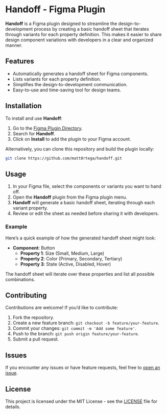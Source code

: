 # Handoff - Figma Plugin

**Handoff** is a Figma plugin designed to streamline the design-to-development process by creating a basic handoff sheet that iterates through variants for each property definition. This makes it easier to share design component variations with developers in a clear and organized manner.

## Features

- Automatically generates a handoff sheet for Figma components.
- Lists variants for each property definition.
- Simplifies the design-to-development communication.
- Easy-to-use and time-saving tool for design teams.

## Installation

To install and use **Handoff**:

1. Go to the [Figma Plugin Directory](https://www.figma.com/community/plugins).
2. Search for **Handoff**.
3. Click on **Install** to add the plugin to your Figma account.

Alternatively, you can clone this repository and build the plugin locally:

```bash
git clone https://github.com/matt0rtega/handoff.git
```

## Usage

1. In your Figma file, select the components or variants you want to hand off.
2. Open the **Handoff** plugin from the Figma plugin menu.
3. **Handoff** will generate a basic handoff sheet, iterating through each variant property.
4. Review or edit the sheet as needed before sharing it with developers.

### Example

Here’s a quick example of how the generated handoff sheet might look:

- **Component**: Button
  - **Property 1**: Size (Small, Medium, Large)
  - **Property 2**: Color (Primary, Secondary, Tertiary)
  - **Property 3**: State (Active, Disabled, Hover)

The handoff sheet will iterate over these properties and list all possible combinations.

## Contributing

Contributions are welcome! If you’d like to contribute:

1. Fork the repository.
2. Create a new feature branch: `git checkout -b feature/your-feature`.
3. Commit your changes: `git commit -m 'Add some feature'`.
4. Push to the branch: `git push origin feature/your-feature`.
5. Submit a pull request.

## Issues

If you encounter any issues or have feature requests, feel free to [open an issue](https://github.com/yourusername/handoff/issues).

## License

This project is licensed under the MIT License - see the [LICENSE](LICENSE) file for details.
